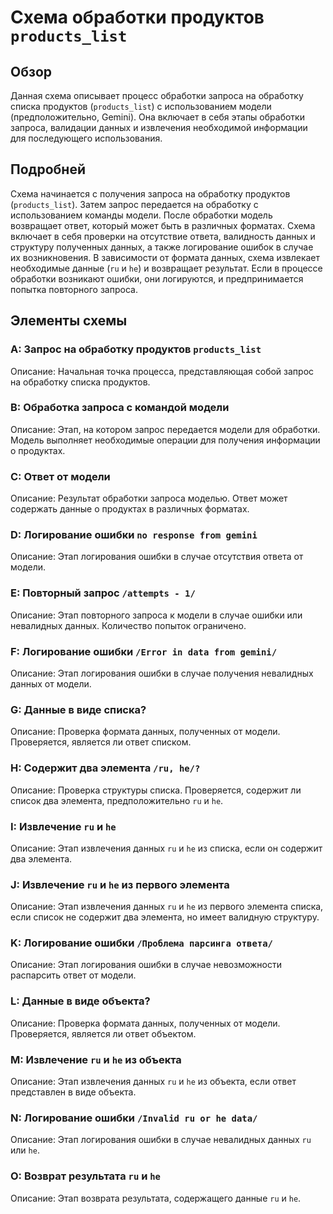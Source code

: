 # Схема обработки продуктов `products_list`

## Обзор

Данная схема описывает процесс обработки запроса на обработку списка продуктов (`products_list`) с использованием модели (предположительно, Gemini). Она включает в себя этапы обработки запроса, валидации данных и извлечения необходимой информации для последующего использования.

## Подробней

Схема начинается с получения запроса на обработку продуктов (`products_list`). Затем запрос передается на обработку с использованием команды модели. После обработки модель возвращает ответ, который может быть в различных форматах. Схема включает в себя проверки на отсутствие ответа, валидность данных и структуру полученных данных, а также логирование ошибок в случае их возникновения. В зависимости от формата данных, схема извлекает необходимые данные (`ru` и `he`) и возвращает результат. Если в процессе обработки возникают ошибки, они логируются, и предпринимается попытка повторного запроса.

## Элементы схемы

### A: Запрос на обработку продуктов `products_list`

Описание: Начальная точка процесса, представляющая собой запрос на обработку списка продуктов.

### B: Обработка запроса с командой модели

Описание: Этап, на котором запрос передается модели для обработки. Модель выполняет необходимые операции для получения информации о продуктах.

### C: Ответ от модели

Описание: Результат обработки запроса моделью. Ответ может содержать данные о продуктах в различных форматах.

### D: Логирование ошибки `no response from gemini`

Описание: Этап логирования ошибки в случае отсутствия ответа от модели.

### E: Повторный запрос `/attempts - 1/`

Описание: Этап повторного запроса к модели в случае ошибки или невалидных данных. Количество попыток ограничено.

### F: Логирование ошибки `/Error in data from gemini/`

Описание: Этап логирования ошибки в случае получения невалидных данных от модели.

### G: Данные в виде списка?

Описание: Проверка формата данных, полученных от модели. Проверяется, является ли ответ списком.

### H: Содержит два элемента `/ru, he/?`

Описание: Проверка структуры списка. Проверяется, содержит ли список два элемента, предположительно `ru` и `he`.

### I: Извлечение `ru` и `he`

Описание: Этап извлечения данных `ru` и `he` из списка, если он содержит два элемента.

### J: Извлечение `ru` и `he` из первого элемента

Описание: Этап извлечения данных `ru` и `he` из первого элемента списка, если список не содержит два элемента, но имеет валидную структуру.

### K: Логирование ошибки `/Проблема парсинга ответа/`

Описание: Этап логирования ошибки в случае невозможности распарсить ответ от модели.

### L: Данные в виде объекта?

Описание: Проверка формата данных, полученных от модели. Проверяется, является ли ответ объектом.

### M: Извлечение `ru` и `he` из объекта

Описание: Этап извлечения данных `ru` и `he` из объекта, если ответ представлен в виде объекта.

### N: Логирование ошибки `/Invalid ru or he data/`

Описание: Этап логирования ошибки в случае невалидных данных `ru` или `he`.

### O: Возврат результата `ru` и `he`

Описание: Этап возврата результата, содержащего данные `ru` и `he`.